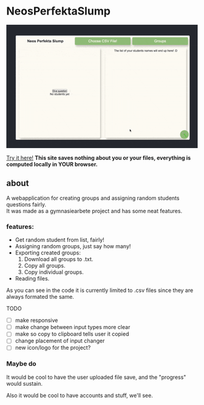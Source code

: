 # NeosPerfektaSlump

<img src="misc/demoCompressed.gif">

[Try it here!](https://neosperfektaslump.neo.fyi)
**This site saves nothing about you or your files, everything is computed locally in YOUR browser.**

## about

A webapplication for creating groups and assigning random students questions fairly.<br>
It was made as a gymnasiearbete project and has some neat features.

### features:
* Get random student from list, fairly!
* Assigning random groups, just say how many!
* Exporting created groups:
    1. Download all groups to .txt.
    2. Copy all groups.
    3. Copy individual groups.
* Reading files.

As you can see in the code it is currently limited to .csv files since they are always formated
the same.

TODO
- [ ] make responsive
- [ ] make change between input types more clear
- [ ] make so copy to clipboard tells user it copied 
- [ ] change placement of input changer
- [ ] new icon/logo for the project?

### Maybe do

It would be cool to have the user uploaded file save, and the "progress" would sustain.

Also it would be cool to have accounts and stuff, we'll see.



